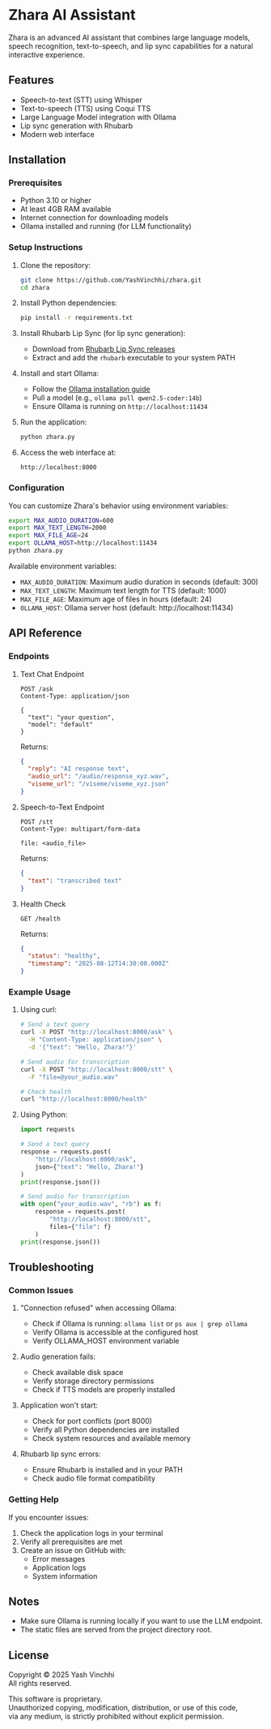 # Zhara AI Assistant

Zhara is an advanced AI assistant that combines large language models, speech recognition, text-to-speech, and lip sync capabilities for a natural interactive experience.

## Features
- Speech-to-text (STT) using Whisper
- Text-to-speech (TTS) using Coqui TTS
- Large Language Model integration with Ollama
- Lip sync generation with Rhubarb
- Modern web interface

## Installation

### Prerequisites
- Python 3.10 or higher
- At least 4GB RAM available
- Internet connection for downloading models
- Ollama installed and running (for LLM functionality)

### Setup Instructions

1. Clone the repository:
   ```bash
   git clone https://github.com/YashVinchhi/zhara.git
   cd zhara
   ```

2. Install Python dependencies:
   ```bash
   pip install -r requirements.txt
   ```

3. Install Rhubarb Lip Sync (for lip sync generation):
   - Download from [Rhubarb Lip Sync releases](https://github.com/DanielSWolf/rhubarb-lip-sync/releases)
   - Extract and add the `rhubarb` executable to your system PATH

4. Install and start Ollama:
   - Follow the [Ollama installation guide](https://ollama.ai/download)
   - Pull a model (e.g., `ollama pull qwen2.5-coder:14b`)
   - Ensure Ollama is running on `http://localhost:11434`

5. Run the application:
   ```bash
   python zhara.py
   ```

6. Access the web interface at:
   ```
   http://localhost:8000
   ```

### Configuration

You can customize Zhara's behavior using environment variables:

```bash
export MAX_AUDIO_DURATION=600
export MAX_TEXT_LENGTH=2000
export MAX_FILE_AGE=24
export OLLAMA_HOST=http://localhost:11434
python zhara.py
```

Available environment variables:
- `MAX_AUDIO_DURATION`: Maximum audio duration in seconds (default: 300)
- `MAX_TEXT_LENGTH`: Maximum text length for TTS (default: 1000)
- `MAX_FILE_AGE`: Maximum age of files in hours (default: 24)
- `OLLAMA_HOST`: Ollama server host (default: http://localhost:11434)

## API Reference

### Endpoints

1. Text Chat Endpoint
   ```
   POST /ask
   Content-Type: application/json

   {
     "text": "your question",
     "model": "default"
   }
   ```
   Returns:
   ```json
   {
     "reply": "AI response text",
     "audio_url": "/audio/response_xyz.wav",
     "viseme_url": "/viseme/viseme_xyz.json"
   }
   ```

2. Speech-to-Text Endpoint
   ```
   POST /stt
   Content-Type: multipart/form-data

   file: <audio_file>
   ```
   Returns:
   ```json
   {
     "text": "transcribed text"
   }
   ```

3. Health Check
   ```
   GET /health
   ```
   Returns:
   ```json
   {
     "status": "healthy",
     "timestamp": "2025-08-12T14:30:00.000Z"
   }
   ```

### Example Usage

1. Using curl:
   ```bash
   # Send a text query
   curl -X POST "http://localhost:8000/ask" \
     -H "Content-Type: application/json" \
     -d '{"text": "Hello, Zhara!"}'

   # Send audio for transcription
   curl -X POST "http://localhost:8000/stt" \
     -F "file=@your_audio.wav"

   # Check health
   curl "http://localhost:8000/health"
   ```

2. Using Python:
   ```python
   import requests

   # Send a text query
   response = requests.post(
       "http://localhost:8000/ask",
       json={"text": "Hello, Zhara!"}
   )
   print(response.json())

   # Send audio for transcription
   with open("your_audio.wav", "rb") as f:
       response = requests.post(
           "http://localhost:8000/stt",
           files={"file": f}
       )
   print(response.json())
   ```

## Troubleshooting

### Common Issues

1. "Connection refused" when accessing Ollama:
   - Check if Ollama is running: `ollama list` or `ps aux | grep ollama`
   - Verify Ollama is accessible at the configured host
   - Verify OLLAMA_HOST environment variable

2. Audio generation fails:
   - Check available disk space
   - Verify storage directory permissions
   - Check if TTS models are properly installed

3. Application won't start:
   - Check for port conflicts (port 8000)
   - Verify all Python dependencies are installed
   - Check system resources and available memory

4. Rhubarb lip sync errors:
   - Ensure Rhubarb is installed and in your PATH
   - Check audio file format compatibility

### Getting Help

If you encounter issues:
1. Check the application logs in your terminal
2. Verify all prerequisites are met
3. Create an issue on GitHub with:
   - Error messages
   - Application logs
   - System information

## Notes
- Make sure Ollama is running locally if you want to use the LLM endpoint.
- The static files are served from the project directory root.

## License
Copyright © 2025 Yash Vinchhi  
All rights reserved.  

This software is proprietary.  
Unauthorized copying, modification, distribution, or use of this code,  
via any medium, is strictly prohibited without explicit permission.
